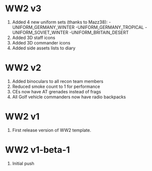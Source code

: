 # WW2 v3
1. Added 4 new uniform sets (thanks to Mazz38):
  -UNIFORM_GERMANY_WINTER
  -UNIFORM_GERMANY_TROPICAL
  -UNIFORM_SOVIET_WINTER
  -UNIFORM_BRITAIN_DESERT
2. Added 3D staff icons
3. Added 3D commander icons
4. Added side assets lists to diary

# WW2 v2
1. Added binoculars to all recon team members
2. Reduced smoke count to 1 for performance
3. CEs now have AT grenades instead of frags
4. All Golf vehicle commanders now have radio backpacks

# WW2 v1
1. First release version of WW2 template.

# WW2 v1-beta-1
1. Initial push
